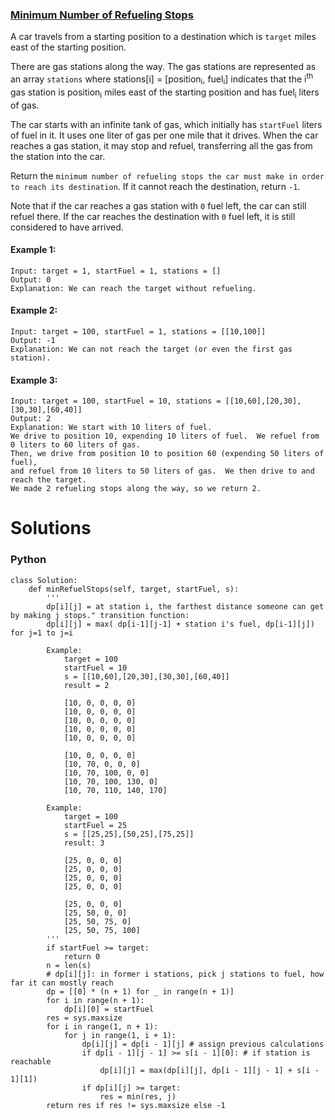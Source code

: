 ### [Minimum Number of Refueling Stops](https://leetcode.com/problems/minimum-number-of-refueling-stops/) <br>

A car travels from a starting position to a destination which is `target` miles east of the starting position.

There are gas stations along the way. The gas stations are represented as an array `stations` where stations[i] = [position<sub>i</sub>, fuel<sub>i</sub>] indicates that the i<sup>th</sup> gas station is position<sub>i</sub> miles east of the starting position and has fuel<sub>i</sub> liters of gas.

The car starts with an infinite tank of gas, which initially has `startFuel` liters of fuel in it. It uses one liter of gas per one mile that it drives. When the car reaches a gas station, it may stop and refuel, transferring all the gas from the station into the car.

Return the `minimum number of refueling stops the car must make in order to reach its destination`. If it cannot reach the destination, return `-1`.

Note that if the car reaches a gas station with `0` fuel left, the car can still refuel there. If the car reaches the destination with `0` fuel left, it is still considered to have arrived.


#### Example 1:
```
Input: target = 1, startFuel = 1, stations = []
Output: 0
Explanation: We can reach the target without refueling.

```

#### Example 2:
```
Input: target = 100, startFuel = 1, stations = [[10,100]]
Output: -1
Explanation: We can not reach the target (or even the first gas station).

```

#### Example 3:
```
Input: target = 100, startFuel = 10, stations = [[10,60],[20,30],[30,30],[60,40]]
Output: 2
Explanation: We start with 10 liters of fuel.
We drive to position 10, expending 10 liters of fuel.  We refuel from 0 liters to 60 liters of gas.
Then, we drive from position 10 to position 60 (expending 50 liters of fuel),
and refuel from 10 liters to 50 liters of gas.  We then drive to and reach the target.
We made 2 refueling stops along the way, so we return 2.

```


# Solutions

### Python
```
class Solution:
    def minRefuelStops(self, target, startFuel, s):
        '''
        dp[i][j] = at station i, the farthest distance someone can get            by making j stops." transition function: 
        dp[i][j] = max( dp[i-1][j-1] + station i's fuel, dp[i-1][j]) for j=1 to j=i
        
        Example:
            target = 100
            startFuel = 10
            s = [[10,60],[20,30],[30,30],[60,40]]    
            result = 2
            
            [10, 0, 0, 0, 0]
            [10, 0, 0, 0, 0]
            [10, 0, 0, 0, 0]
            [10, 0, 0, 0, 0]
            [10, 0, 0, 0, 0]

            [10, 0, 0, 0, 0]
            [10, 70, 0, 0, 0]
            [10, 70, 100, 0, 0]
            [10, 70, 100, 130, 0]
            [10, 70, 110, 140, 170]
            
        Example:
            target = 100
            startFuel = 25
            s = [[25,25],[50,25],[75,25]] 
            result: 3
            
            [25, 0, 0, 0]
            [25, 0, 0, 0]
            [25, 0, 0, 0]
            [25, 0, 0, 0]

            [25, 0, 0, 0]
            [25, 50, 0, 0]
            [25, 50, 75, 0]
            [25, 50, 75, 100]            
        '''
        if startFuel >= target:
            return 0
        n = len(s)
        # dp[i][j]: in former i stations, pick j stations to fuel, how far it can mostly reach
        dp = [[0] * (n + 1) for _ in range(n + 1)]
        for i in range(n + 1):
            dp[i][0] = startFuel
        res = sys.maxsize
        for i in range(1, n + 1):
            for j in range(1, i + 1):
                dp[i][j] = dp[i - 1][j] # assign previous calculations
                if dp[i - 1][j - 1] >= s[i - 1][0]: # if station is reachable
                    dp[i][j] = max(dp[i][j], dp[i - 1][j - 1] + s[i - 1][1])
                if dp[i][j] >= target:
                    res = min(res, j)                    
        return res if res != sys.maxsize else -1        
  